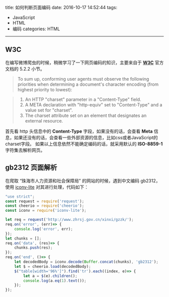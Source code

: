 title: 如何判断页面编码
date: 2016-10-17 14:52:44
tags:
- JavaScript
- HTML
- 编码
categories: HTML
---

## W3C

在编写微博爬虫的时候，稍微学习了一下网页编码的知识，主要来自于 [**W3C**](https://www.w3.org/TR/html4/charset.html) 官方文档的 5.2.2 小节。

>To sum up, conforming user agents must observe the following priorities when determining a document's character encoding (from highest priority to lowest):

>1. An HTTP "charset" parameter in a "Content-Type" field.
>2. A META declaration with "http-equiv" set to "Content-Type" and a value set for "charset".
>3. The charset attribute set on an element that designates an external resource.

首先看 http 头信息中的 **Content-Type** 字段，如果没有的话，会查看 **Meta** 信息，如果还没有的话，会查看一些外部资源的信息，比如css或者JavaScript的charset字段。
如果以上信息依然不能确定编码的话，就采用默认的 **ISO-8859-1** 字符集去解析网页。


## gb2312 页面解析

在爬取 “珠海市人力资源和社会保障局” 的网站的时候，遇到中文编码 gb2312，使用 [iconv-lite](https://github.com/ashtuchkin/iconv-lite) 对其进行处理，代码如下：

```javascript
"use strict";
const request = require('request');
const cheerio = require('cheerio');
const iconv = require('iconv-lite');

let req = request('http://www.zhrsj.gov.cn/xinxi/gzzk/');
req.on('error', (err)=> {
    console.log('error', err);
});
let chunks = [];
req.on('data', (res)=> {
    chunks.push(res);
});
req.on('end', ()=> {
    let decodedBody = iconv.decode(Buffer.concat(chunks), 'gb2312');
    let $ = cheerio.load(decodedBody);
    $("table[width='96%']").find('tr').each((index, e)=> {
        let a = $(e).children();
        console.log(a.eq(1).text());
    });
});
```